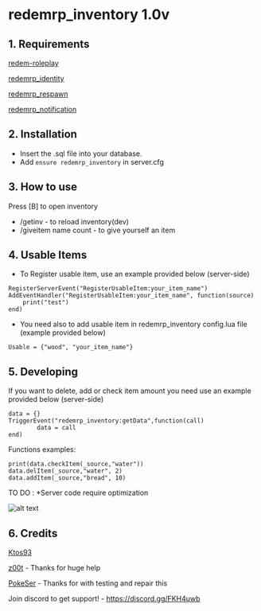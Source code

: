 # redemrp_inventory 1.0v

## 1. Requirements

[redem-roleplay](https://github.com/RedEM-RP/redem_roleplay/)

[redemrp_identity](https://github.com/RedEM-RP/redemrp_identity/)

[redemrp_respawn](https://github.com/RedEM-RP/redemrp_respawn/)

[redemrp_notification](https://github.com/Ktos93/redemrp_notification/)

## 2. Installation
- Insert the .sql file into your database.
- Add ```ensure redemrp_inventory``` in server.cfg

## 3. How to use
Press [B] to open inventory

- /getinv - to reload inventory(dev)
- /giveitem name count - to give yourself an item

## 4. Usable Items
- To Register usable item, use an example provided below (server-side)
```
RegisterServerEvent("RegisterUsableItem:your_item_name")
AddEventHandler("RegisterUsableItem:your_item_name", function(source)
    print("test")
end)
```
- You need also to add usable item in redemrp_inventory config.lua file (example provided below)

```Usable = {"wood", "your_item_name"}```

## 5. Developing
If you want to delete, add or check item amount you need use an example provided below (server-side)

```
data = {}
TriggerEvent("redemrp_inventory:getData",function(call)
		data = call
end)
```
Functions examples:

```
print(data.checkItem(_source,"water"))
data.delItem(_source,"water", 2)
data.addItem(_source,"bread", 10)
```
TO DO :
*Server code require optimization

![alt text](https://i.imgur.com/PxCRpBv.png)

## 6. Credits
[Ktos93](http://github.com/Ktos93)

[z00t](https://github.com/z00t) - Thanks for huge help

[PokeSer](https://github.com/PokeSer) - Thanks for with testing and repair this

Join discord to get support! - https://discord.gg/FKH4uwb
